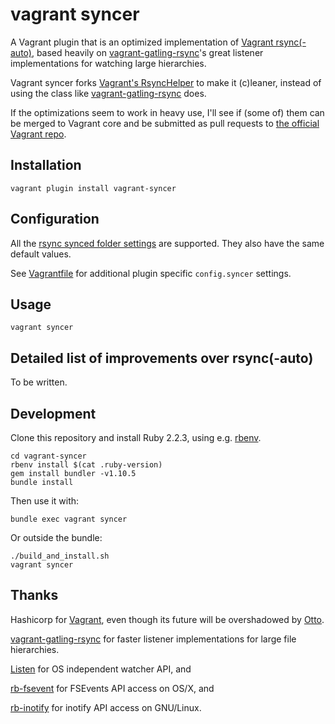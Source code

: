 # vagrant syncer

A Vagrant plugin that is an optimized implementation of [Vagrant rsync(-auto)](https://github.com/mitchellh/vagrant/tree/b721eb62cfbfa93895d0d4cf019436ab6b1df05d/plugins/synced_folders/rsync),
based heavily on [vagrant-gatling-rsync](https://github.com/smerrill/vagrant-gatling-rsync)'s
great listener implementations for watching large hierarchies.


Vagrant syncer forks [Vagrant's RsyncHelper](https://github.com/mitchellh/vagrant/blob/b721eb62cfbfa93895d0d4cf019436ab6b1df05d/plugins/synced_folders/rsync/helper.rb)
to make it (c)leaner, instead of using the class like [vagrant-gatling-rsync](https://github.com/smerrill/vagrant-gatling-rsync) does.

If the optimizations seem to work in heavy use, I'll see if (some of) them
can be merged to Vagrant core and be submitted as pull requests to
[the official Vagrant repo](https://github.com/mitchellh/vagrant).


## Installation

    vagrant plugin install vagrant-syncer


## Configuration

All the [rsync synced folder settings](https://docs.vagrantup.com/v2/synced-folders/rsync.html) are supported.
They also have the same default values.

See [Vagrantfile](https://github.com/asyrjasalo/vagrant-syncer/blob/master/example/Vagrantfile)
for additional plugin specific ```config.syncer``` settings.


## Usage

    vagrant syncer


## Detailed list of improvements over rsync(-auto)

To be written.


## Development

Clone this repository and install Ruby 2.2.3, using e.g. [rbenv](https://github.com/sstephenson/rbenv).

    cd vagrant-syncer
    rbenv install $(cat .ruby-version)
    gem install bundler -v1.10.5
    bundle install

Then use it with:

    bundle exec vagrant syncer

Or outside the bundle:

    ./build_and_install.sh
    vagrant syncer


## Thanks

Hashicorp for [Vagrant](https://github.com/mitchellh/vagrant), even though
its future will be overshadowed by [Otto](https://github.com/hashicorp/otto).

[vagrant-gatling-rsync](https://github.com/smerrill/vagrant-gatling-rsync) for faster listener
implementations for large file hierarchies.

[Listen](https://github.com/guard/listen) for OS independent watcher API, and

[rb-fsevent](https://github.com/thibaudgg/rb-fsevent) for FSEvents API access on OS/X, and

[rb-inotify](https://github.com/nex3/rb-inotify) for inotify API access on GNU/Linux.
